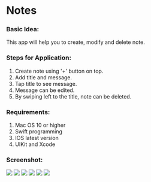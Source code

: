 # Notes

### Basic Idea:

This app will help you to create, modify and delete note. 

### Steps for Application:

1) Create note using '+' button on top.
2) Add title and message.
3) Tap title to see message.
4) Message can be edited.
5) By swiping left to the title, note can be deleted.

### Requirements:

1) Mac OS 10 or higher
2) Swift programming
3) IOS latest version
4) UIKit and Xcode

### Screenshot:

![](Screenshot/mainView.png)
![](Screenshot/createNote.png)
![](Screenshot/noteAdded.png)
![](Screenshot/readMessage.png)
![](Screenshot/messageEdited.png)
![](Screenshot/deleteNote.png)
















